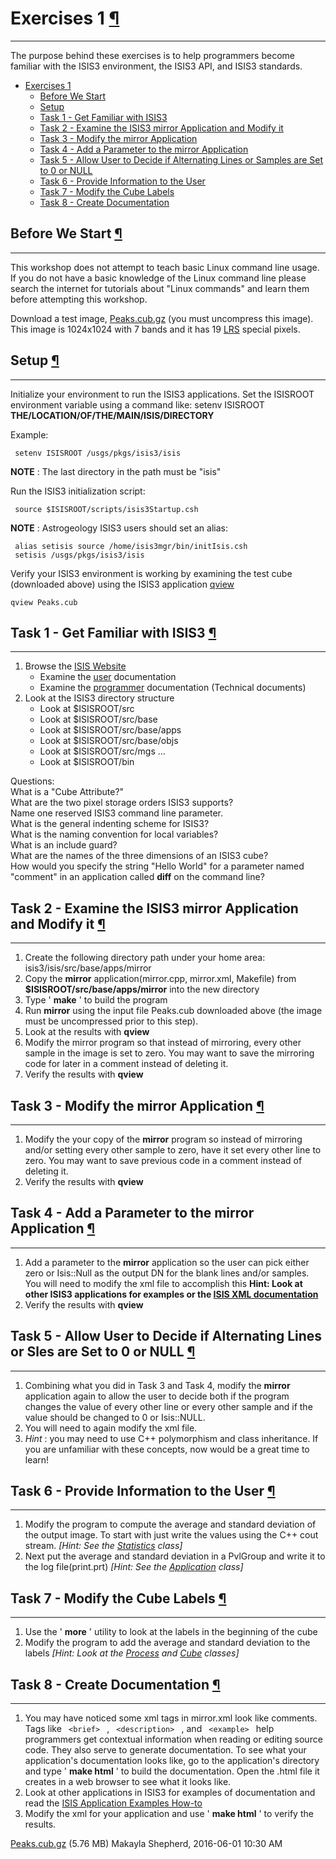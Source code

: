 <div id="main">

<div id="content">

<div class="contextual">

</div>

<div class="wiki wiki-page">

<span id="Exercises-1"></span>

# Exercises 1 [¶](#Exercises-1-)

-----

The purpose behind these exercises is to help programmers become
familiar with the ISIS3 environment, the ISIS3 API, and ISIS3 standards.

  - [Exercises 1](#Exercises-1-)
      - [Before We Start](#Before-We-Start-)
      - [Setup](#Setup-)
      - [Task 1 - Get Familiar with
        ISIS3](#Task-1-Get-Familiar-with-ISIS3-)
      - [Task 2 - Examine the ISIS3 mirror Application and Modify
        it](#Task-2-Examine-the-ISIS3-mirror-Application-and-Modify-it-)
      - [Task 3 - Modify the mirror
        Application](#Task-3-Modify-the-mirror-Application-)
      - [Task 4 - Add a Parameter to the mirror
        Application](#Task-4-Add-a-Parameter-to-the-mirror-Application-)
      - [Task 5 - Allow User to Decide if Alternating Lines or Samples
        are Set to 0 or
        NULL](#Task-5-Allow-User-to-Decide-if-Alternating-Lines-or-Sles-are-Set-to-0-or-NULL-)
      - [Task 6 - Provide Information to the
        User](#Task-6-Provide-Information-to-the-User-)
      - [Task 7 - Modify the Cube
        Labels](#Task-7-Modify-the-Cube-Labels-)
      - [Task 8 - Create Documentation](#Task-8-Create-Documentation-)

<span id="Before-We-Start"></span>

## Before We Start [¶](#Before-We-Start-)

-----

This workshop does not attempt to teach basic Linux command line usage.
If you do not have a basic knowledge of the Linux command line please
search the internet for tutorials about "Linux commands" and learn them
before attempting this workshop.

Download a test image,
[Peaks.cub.gz](attachments/download/1042/Peaks.cub.gz) (you must
uncompress this image). This image is 1024x1024 with 7 bands and it has
19 [LRS](LRS) special pixels.

<span id="Setup"></span>

## Setup [¶](#Setup-)

-----

Initialize your environment to run the ISIS3 applications. Set the
ISISROOT environment variable using a command like: setenv ISISROOT
**THE/LOCATION/OF/THE/MAIN/ISIS/DIRECTORY**

Example:

``` 
 setenv ISISROOT /usgs/pkgs/isis3/isis
```

**NOTE** : The last directory in the path must be "isis"

Run the ISIS3 initialization script:

``` 
 source $ISISROOT/scripts/isis3Startup.csh
```

**NOTE** : Astrogeology ISIS3 users should set an alias:

``` 
 alias setisis source /home/isis3mgr/bin/initIsis.csh 
 setisis /usgs/pkgs/isis3/isis
```

Verify your ISIS3 environment is working by examining the test cube
(downloaded above) using the ISIS3 application
[qview](https://isis.astrogeology.usgs.gov/Application/presentation/Tabbed/qview/qview.html)

    qview Peaks.cub

<span id="Task-1-Get-Familiar-with-ISIS3"></span>

## Task 1 - Get Familiar with ISIS3 [¶](#Task-1-Get-Familiar-with-ISIS3-)

-----

1.  Browse the [ISIS Website](https://isis.astrogeology.usgs.gov/)
      - Examine the
        [user](https://isis.astrogeology.usgs.gov/UserDocs/index.html)
        documentation
      - Examine the
        [programmer](https://isis.astrogeology.usgs.gov/TechnicalInfo/index.html)
        documentation (Technical documents)
2.  Look at the ISIS3 directory structure
      - Look at $ISISROOT/src
      - Look at $ISISROOT/src/base
      - Look at $ISISROOT/src/base/apps
      - Look at $ISISROOT/src/base/objs
      - Look at $ISISROOT/src/mgs ...
      - Look at $ISISROOT/bin

Questions:  
What is a "Cube Attribute?"  
What are the two pixel storage orders ISIS3 supports?  
Name one reserved ISIS3 command line parameter.  
What is the general indenting scheme for ISIS3?  
What is the naming convention for local variables?  
What is an include guard?  
What are the names of the three dimensions of an ISIS3 cube?  
How would you specify the string "Hello World" for a parameter named
"comment" in an application called **diff** on the command line?

<span id="Task-2-Examine-the-ISIS3-mirror-Application-and-Modify-it"></span>

## Task 2 - Examine the ISIS3 **mirror** Application and Modify it [¶](#Task-2-Examine-the-ISIS3-mirror-Application-and-Modify-it-)

-----

1.  Create the following directory path under your home area:
    isis3/isis/src/base/apps/mirror
2.  Copy the **mirror** application(mirror.cpp, mirror.xml, Makefile)
    from **$ISISROOT/src/base/apps/mirror** into the new directory
3.  Type ' **make** ' to build the program
4.  Run **mirror** using the input file Peaks.cub downloaded above (the
    image must be uncompressed prior to this step).
5.  Look at the results with **qview**
6.  Modify the mirror program so that instead of mirroring, every other
    sample in the image is set to zero. You may want to save the
    mirroring code for later in a comment instead of deleting it.
7.  Verify the results with **qview**

<span id="Task-3-Modify-the-mirror-Application"></span>

## Task 3 - Modify the **mirror** Application [¶](#Task-3-Modify-the-mirror-Application-)

-----

1.  Modify the your copy of the **mirror** program so instead of
    mirroring and/or setting every other sample to zero, have it set
    every other line to zero. You may want to save previous code in a
    comment instead of deleting it.
2.  Verify the results with **qview**

<span id="Task-4-Add-a-Parameter-to-the-mirror-Application"></span>

## Task 4 - Add a Parameter to the **mirror** Application [¶](#Task-4-Add-a-Parameter-to-the-mirror-Application-)

-----

1.  Add a parameter to the **mirror** application so the user can pick
    either zero or Isis::Null as the output DN for the blank lines
    and/or samples. You will need to modify the xml file to accomplish
    this **Hint: Look at other ISIS3 applications for examples or the
    [ISIS XML
    documentation](http://isis.astrogeology.usgs.gov/Schemas/Application/documentation/index.html)**
2.  Verify the results with **qview**

<span id="Task-5-Allow-User-to-Decide-if-Alternating-Lines-or-Samples-are-Set-to-0-or-NULL"></span>

## Task 5 - Allow User to Decide if Alternating Lines or Sles are Set to 0 or NULL [¶](#Task-5-Allow-User-to-Decide-if-Alternating-Lines-or-Sles-are-Set-to-0-or-NULL-)

-----

1.  Combining what you did in Task 3 and Task 4, modify the **mirror**
    application again to allow the user to decide both if the program
    changes the value of every other line or every other sample and if
    the value should be changed to 0 or Isis::NULL.
2.  You will need to again modify the xml file.
3.  *Hint* : you may need to use C++ polymorphism and class inheritance.
    If you are unfamiliar with these concepts, now would be a great time
    to learn\!

<span id="Task-6-Provide-Information-to-the-User"></span>

## Task 6 - Provide Information to the User [¶](#Task-6-Provide-Information-to-the-User-)

-----

1.  Modify the program to compute the average and standard deviation of
    the output image. To start with just write the values using the C++
    cout stream. *\[Hint: See the
    [Statistics](https://isis.astrogeology.usgs.gov/Object/Developer/class_isis_1_1_statistics.html)
    class\]*
2.  Next put the average and standard deviation in a PvlGroup and write
    it to the log file(print.prt) *\[Hint: See the
    [Application](https://isis.astrogeology.usgs.gov/Object/Developer/class_isis_1_1_application.html)
    class\]*

<span id="Task-7-Modify-the-Cube-Labels"></span>

## Task 7 - Modify the Cube Labels [¶](#Task-7-Modify-the-Cube-Labels-)

-----

1.  Use the ' **more** ' utility to look at the labels in the beginning
    of the cube
2.  Modify the program to add the average and standard deviation to the
    labels *\[Hint: Look at the
    [Process](https://isis.astrogeology.usgs.gov/Object/Developer/class_isis_1_1_process.html)
    and
    [Cube](https://isis.astrogeology.usgs.gov/Object/Developer/class_isis_1_1_cube.html)
    classes\]*

<span id="Task-8-Create-Documentation"></span>

## Task 8 - Create Documentation [¶](#Task-8-Create-Documentation-)

-----

1.  You may have noticed some xml tags in mirror.xml look like comments.
    Tags like `  <brief>  ` , `  <description>  ` , and `  <example>  `
    help programmers get contextual information when reading or editing
    source code. They also serve to generate documentation. To see what
    your application's documentation looks like, go to the application's
    directory and type ' **make html** ' to build the documentation.
    Open the .html file it creates in a web browser to see what it looks
    like.
2.  Look at other applications in ISIS3 for examples of documentation
    and read the [ISIS Application Examples
    How-to](http://isis.astrogeology.usgs.gov/documents/HowToApplicationExamples/index.html)
3.  Modify the xml for your application and use ' **make html** ' to
    verify the results.

</div>

<div class="attachments">

<div class="contextual">

</div>

[Peaks.cub.gz](attachments/download/1042/Peaks.cub.gz)
<span class="size"> (5.76 MB) </span> <span class="author"> Makayla
Shepherd, 2016-06-01 10:30 AM </span>

</div>

<div style="clear:both;">

</div>

</div>

</div>

